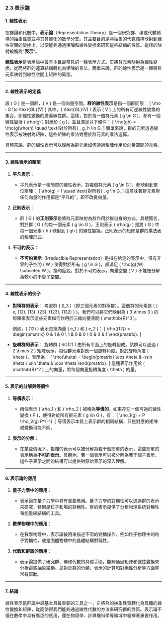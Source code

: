 ### 2.3 表示論
#### 1. 線性表示

在群論和代數中，**表示論**（Representation Theory）是一個研究群、環或代數結構的抽象性質並將其具體化的數學分支。其主要目的是將抽象的代數結構映射到線性空間的變換上，以便能夠通過矩陣和線性變換來研究這些結構的性質。這樣的映射被稱為“**表示**”。

**線性表示**是表示論中最基本且最常見的一種表示方式。它將群元素映射為線性變換，從而將群的運算結構轉化為矩陣的乘法。簡單來說，群的線性表示是一個將群元素映射到線性空間上矩陣的同態。

---

#### 2. 線性表示的定義

設 \( G \) 是一個群，\( V \) 是一個向量空間。**群的線性表示**是指一個群同態：
\[
\rho : G \to \text{GL}(V)
\]
其中，\( \text{GL}(V) \) 表示 \( V \) 上的所有可逆線性變換的集合，即線性變換的廣義線性群。這樣，對於每一個群元素 \( g \in G \)，都有一個線性變換 \( \rho(g) \) 對應於 \( g \)，並且滿足以下條件：
\[
\rho(gh) = \rho(g)\rho(h) \quad \text{對於所有} \, g, h \in G.
\]
簡單來說，群的元素透過線性表示被映射為矩陣，這些矩陣的乘法對應於群元素的乘法運算。

具體來說，群的線性表示可以理解為群元素如何通過矩陣作用於向量空間的元素。

---

#### 3. 線性表示的類型

1. **平凡表示**：
   - 平凡表示是一種簡單的線性表示，對每個群元素 \( g \in G \)，都映射到單位矩陣：
   \[
   \rho(g) = I \quad \text{對所有} \, g \in G.
   \]
   這意味著群元素對任何向量的作用都是“平凡的”，即不改變向量。

2. **正則表示**：
   - 群 \( G \) 的**正則表示**是將群元素映射為群作用於群自身的方式。具體而言，對於群 \( G \) 的每一個元素 \( g \in G \)，正則表示 \( \rho(g) \) 是將 \( G \) 中每一個元素 \( h \) 映射到 \( gh \) 的線性變換。正則表示的矩陣是群的乘法表的矩陣形式。

3. **不可約表示**：
   - **不可約表示**（Irreducible Representation）是指在給定的表示中，沒有非零的子空間 \( W \) 使得對於所有 \( g \in G \)，都滿足 \( \rho(g)(W) \subseteq W \)。換句話說，對於不可約表示，向量空間 \( V \) 不能被分解為較小的不變子空間。

---

#### 4. 線性表示的例子

- **對稱群的表示**：
  考慮群 \( S_3 \)（即三個元素的對稱群）。這個群的元素是 \( \{ e, (12), (13), (23), (123), (132) \} \)。我們可以將它們映射為 \( 3 \times 3 \) 的矩陣來表示這些元素如何作用於三維向量空間 \( \mathbb{R}^3 \)。
  
  例如，\( (12) \) 表示交換向量 \( e_1 \) 和 \( e_2 \)：
  \[
  \rho((12)) = \begin{pmatrix} 0 & 1 & 0 \\ 1 & 0 & 0 \\ 0 & 0 & 1 \end{pmatrix}.
  \]

- **旋轉群的表示**：
  旋轉群 \( SO(2) \) 由所有平面上的旋轉組成。該群可以通過 \( 2 \times 2 \) 矩陣表示，每個群元素對應一個旋轉角度。對於旋轉角度 \( \theta \)，表示為：
  \[
  \rho(\theta) = \begin{pmatrix} \cos \theta & -\sin \theta \\ \sin \theta & \cos \theta \end{pmatrix}.
  \]
  這種表示作用於 \( \mathbb{R}^2 \) 上的向量，將每個向量旋轉角度 \( \theta \) 的量。

---

#### 5. 表示的分解與等價性

1. **等價表示**：
   - 兩個表示 \( \rho_1 \) 和 \( \rho_2 \) 被稱為**等價的**，如果存在一個可逆的線性變換 \( P \)，使得對於所有群元素 \( g \in G \)，有：
   \[
   \rho_1(g) = P \rho_2(g) P^{-1}.
   \]
   等價表示本質上表示群的相同結構，只是對應的矩陣或變換可能不同。

2. **表示的分解**：
   - 在某些情況下，複雜的表示可以被分解為若干個簡單的表示，這些簡單的表示稱為**不可約表示**。具體地，若一個表示可以被分解為若干個子表示，這些子表示之間的結構可以提供對原始表示的深入理解。

---

#### 6. 表示論的應用

1. **量子力學中的應用**：
   - 表示論在量子力學中具有重要應用。量子力學的對稱性可以通過群的表示來研究，特別是粒子和場的對稱性。群的表示提供了分析物理系統對稱性和能量級結構的工具。

2. **數學物理中的應用**：
   - 在數學物理中，表示論被用來描述不同的對稱操作，例如粒子物理中的粒子對稱性，或是固體物理中的晶體結構對稱性。

3. **代數和群論的應用**：
   - 表示論提供了研究群、環和代數的具體手段，能夠通過矩陣和線性變換來分析這些抽象結構。這對於群的分類、表示的計算和對稱性分析等方面非常有幫助。

---

#### 7. 結論

線性表示是群論中最基本且最重要的工具之一，它將群的抽象性質轉化為具體的線性變換和矩陣，從而使得我們能夠通過線性代數的方法來研究群的性質。表示論不僅在數學中具有廣泛的應用，還在物理學、計算機科學等領域中發揮著重要作用。